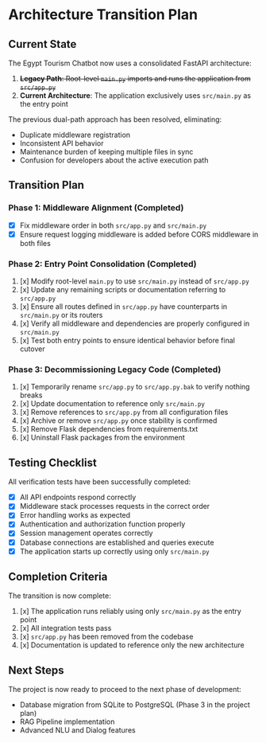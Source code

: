 # Architecture Transition Plan

## Current State

The Egypt Tourism Chatbot now uses a consolidated FastAPI architecture:

1. ~~**Legacy Path**: Root-level `main.py` imports and runs the application from `src/app.py`~~
2. **Current Architecture**: The application exclusively uses `src/main.py` as the entry point

The previous dual-path approach has been resolved, eliminating:

- Duplicate middleware registration
- Inconsistent API behavior
- Maintenance burden of keeping multiple files in sync
- Confusion for developers about the active execution path

## Transition Plan

### Phase 1: Middleware Alignment (Completed)

- [x] Fix middleware order in both `src/app.py` and `src/main.py`
- [x] Ensure request logging middleware is added before CORS middleware in both files

### Phase 2: Entry Point Consolidation (Completed)

1. [x] Modify root-level `main.py` to use `src/main.py` instead of `src/app.py`
2. [x] Update any remaining scripts or documentation referring to `src/app.py`
3. [x] Ensure all routes defined in `src/app.py` have counterparts in `src/main.py` or its routers
4. [x] Verify all middleware and dependencies are properly configured in `src/main.py`
5. [x] Test both entry points to ensure identical behavior before final cutover

### Phase 3: Decommissioning Legacy Code (Completed)

1. [x] Temporarily rename `src/app.py` to `src/app.py.bak` to verify nothing breaks
2. [x] Update documentation to reference only `src/main.py`
3. [x] Remove references to `src/app.py` from all configuration files
4. [x] Archive or remove `src/app.py` once stability is confirmed
5. [x] Remove Flask dependencies from requirements.txt
6. [x] Uninstall Flask packages from the environment

## Testing Checklist

All verification tests have been successfully completed:

- [x] All API endpoints respond correctly
- [x] Middleware stack processes requests in the correct order
- [x] Error handling works as expected
- [x] Authentication and authorization function properly
- [x] Session management operates correctly
- [x] Database connections are established and queries execute
- [x] The application starts up correctly using only `src/main.py`

## Completion Criteria

The transition is now complete:

1. [x] The application runs reliably using only `src/main.py` as the entry point
2. [x] All integration tests pass
3. [x] `src/app.py` has been removed from the codebase
4. [x] Documentation is updated to reference only the new architecture

## Next Steps

The project is now ready to proceed to the next phase of development:

- Database migration from SQLite to PostgreSQL (Phase 3 in the project plan)
- RAG Pipeline implementation
- Advanced NLU and Dialog features
